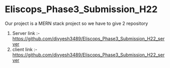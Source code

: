 # Eliscops_Phase3_Submission_H22
Our project is a MERN stack project so we have to give 2 repository 

1. Server link :- https://github.com/divyesh3489/Eliscops_Phase3_Submission_H22_server
2. client link :- https://github.com/divyesh3489/Eliscops_Phase3_Submission_H22_server
